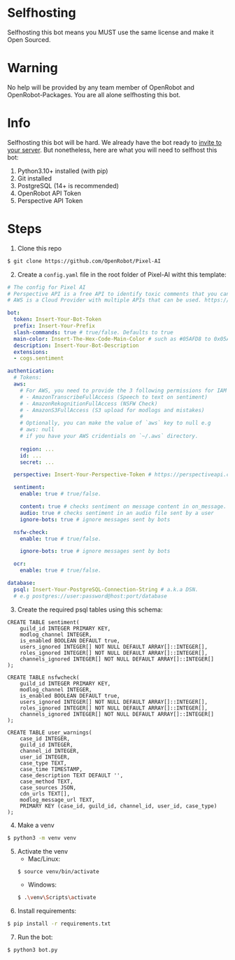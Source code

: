 # Selfhosting
Selfhosting this bot means you MUST use the same license and make it Open Sourced.

# **Warning**
No help will be provided by any team member of OpenRobot and OpenRobot-Packages. You are all alone selfhosting this bot.

# Info
Selfhosting this bot will be hard. We already have the bot ready to [invite to your server](https://discord.com/api/oauth2/authorize?client_id=769026548560560178&permissions=8&scope=bot%20applications.commands). But nonetheless, here are what you will need to selfhost this bot:

1. Python3.10+ installed (with pip)
1. Git installed
1. PostgreSQL (14+ is recommended)
1. OpenRobot API Token
1. Perspective API Token

# Steps
1. Clone this repo 
```sh
$ git clone https://github.com/OpenRobot/Pixel-AI
```
2. Create a `config.yaml` file in the root folder of Pixel-AI witht this template:
```yaml
# The config for Pixel AI
# Perspective API is a free API to identify toxic comments that you can apply for. Find more info in https://perspectiveapi.com/
# AWS is a Cloud Provider with multiple APIs that can be used. https://aws.amazon.com/

bot:
  token: Insert-Your-Bot-Token
  prefix: Insert-Your-Prefix
  slash-commands: true # true/false. Defaults to true
  main-color: Insert-The-Hex-Code-Main-Color # such as #05AFD8 to 0x05AFD8
  description: Insert-Your-Bot-Description
  extensions: 
  - cogs.sentiment

authentication:
  # Tokens:
  aws: 
    # For AWS, you need to provide the 3 following permissions for IAM user.
    # - AmazonTranscribeFullAccess (Speech to text on sentiment)
    # - AmazonRekognitionFullAccess (NSFW Check)
    # - AmazonS3FullAccess (S3 upload for modlogs and mistakes)
    #
    # Optionally, you can make the value of `aws` key to null e.g 
    # aws: null
    # if you have your AWS cridentials on `~/.aws` directory.
    
    region: ...
    id: ...
    secret: ...

  perspective: Insert-Your-Perspective-Token # https://perspectiveapi.com/

  sentiment:
    enable: true # true/false.

    content: true # checks sentiment on message content in on_message.
    audio: true # checks sentiment in an audio file sent by a user
    ignore-bots: true # ignore messages sent by bots

  nsfw-check:
    enable: true # true/false.

    ignore-bots: true # ignore messages sent by bots

  ocr:
    enable: true # true/false.

database:
  psql: Insert-Your-PostgreSQL-Connection-String # a.k.a DSN.
  # e.g postgres://user:password@host:port/database
``` 
3. Create the required psql tables using this schema: 
```postgresql
CREATE TABLE sentiment(
    guild_id INTEGER PRIMARY KEY,
    modlog_channel INTEGER,
    is_enabled BOOLEAN DEFAULT true,
    users_ignored INTEGER[] NOT NULL DEFAULT ARRAY[]::INTEGER[],
    roles_ignored INTEGER[] NOT NULL DEFAULT ARRAY[]::INTEGER[],
    channels_ignored INTEGER[] NOT NULL DEFAULT ARRAY[]::INTEGER[]
);

CREATE TABLE nsfwcheck(
    guild_id INTEGER PRIMARY KEY,
    modlog_channel INTEGER,
    is_enabled BOOLEAN DEFAULT true,
    users_ignored INTEGER[] NOT NULL DEFAULT ARRAY[]::INTEGER[],
    roles_ignored INTEGER[] NOT NULL DEFAULT ARRAY[]::INTEGER[],
    channels_ignored INTEGER[] NOT NULL DEFAULT ARRAY[]::INTEGER[]
);

CREATE TABLE user_warnings(
    case_id INTEGER,
    guild_id INTEGER,
    channel_id INTEGER,
    user_id INTEGER,
    case_type TEXT,
    case_time TIMESTAMP,
    case_description TEXT DEFAULT '',
    case_method TEXT,
    case_sources JSON,
    cdn_urls TEXT[],
    modlog_message_url TEXT,
    PRIMARY KEY (case_id, guild_id, channel_id, user_id, case_type)
);
```
4. Make a venv
```sh
$ python3 -m venv venv
```
5. Activate the venv    
    - Mac/Linux:
    ```sh
    $ source venv/bin/activate
    ```
    - Windows:
    ```sh
    $ .\venv\Scripts\activate
    ```
6. Install requirements:
```sh
$ pip install -r requirements.txt
```
7. Run the bot:
```sh
$ python3 bot.py
```